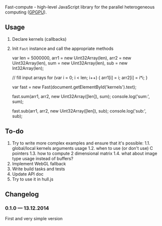 Fast-compute - high-level JavaScript library for the parallel heterogeneous computing (<a href="http://en.wikipedia.org/wiki/General-purpose_computing_on_graphics_processing_units" target="_blank">GPGPU</a>).

## Usage

1. Declare kernels (callbacks)

    <script id="kernels" type="text/x-opencl">
        kernel void sum(global uint* arr1, global uint* arr2, uint len, global uint* out) {
            uint i = get_global_id(0);
            if (i >= len) { return; }
            out[i] = arr1[i] + arr2[i];
        }
        kernel void sub(global uint* arr1, global uint* arr2, uint len, global int* out) {
            uint i = get_global_id(0);
            if (i >= len) { return; }
            out[i] = arr1[i] - arr2[i];
        }
    </script>

2. Init `Fast` instance and call the appropriate methods

    var len = 5000000,
        arr1 = new Uint32Array(len),
        arr2 = new Uint32Array(len),
        sum = new Uint32Array(len),
        sub = new Int32Array(len);

    // fill input arrays
    for (var i = 0; i < len; i++) {
        arr1[i] = i;
        arr2[i] = i*i;
    }

    var fast = new Fast(document.getElementById('kernels').text);

    fast.sum(arr1, arr2, new Uint32Array([len]), sum);
    console.log('sum:', sum);

    fast.sub(arr1, arr2, new Uint32Array([len]), sub);
    console.log('sub:', sub);

## To-do
1. Try to write more complex examples and ensure that it's possible:
    1.1. global/local kernels arguments usage
    1.2. when to use (or don't use) C pointers
    1.3. how to compute 2 dimensional matrix
    1.4. what about image type usage instead of buffers?
2. Implement WebGL fallback
3. Write build tasks and tests
4. Update API doc
5. Try to use it in hull.js

## Changelog
### 0.1.0 — 13.12.2014
First and very simple version